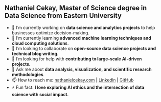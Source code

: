 ## Nathaniel Cekay, Master of Science degree in Data Science from Eastern University 

- 🔭 I’m currently working on **data science and analytics projects** to help businesses optimize decision-making.
- 🌱 I’m currently learning **advanced machine learning techniques and cloud computing solutions**.
- 👯 I’m looking to collaborate on **open-source data science projects and technical blog writing**.
- 🤔 I’m looking for help with **contributing to large-scale AI-driven projects**.
- 💬 Ask me about **data analysis, visualization, and scientific research methodologies**.
- 📫 How to reach me: [nathanielcekay.com](https://www.nathanielcekay.com) | [LinkedIn](https://linkedin.com/in/nathanielcekay) | [GitHub](https://github.com/natecekay)
- ⚡ Fun fact: **I love exploring AI ethics and the intersection of data science with social impact.**


